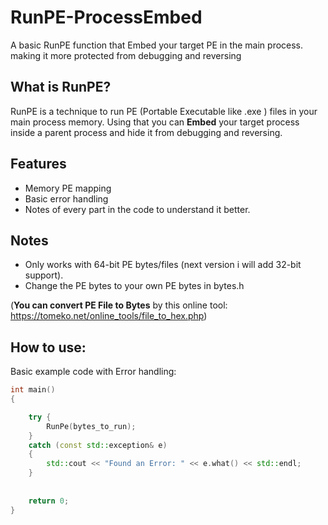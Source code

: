 # RunPE-ProcessEmbed
A basic RunPE function that Embed your target PE in the main process. making it more protected from debugging and reversing

## What is RunPE?
RunPE is a technique to run PE (Portable Executable like .exe ) files in your main process memory.
Using that you can **Embed** your target process inside a parent process and hide it from debugging and reversing.


## Features
- Memory PE mapping
- Basic error handling
- Notes of every part in the code to understand it better.

## Notes
- Only works with 64-bit PE bytes/files (next version i will add 32-bit support).
- Change the PE bytes to your own PE bytes in bytes.h 

(**You can convert PE File to Bytes** by this online tool: https://tomeko.net/online_tools/file_to_hex.php)

## How to use:
Basic example code with Error handling:
```cpp
int main()
{

	try {
		RunPe(bytes_to_run);
	}
	catch (const std::exception& e)
	{
		std::cout << "Found an Error: " << e.what() << std::endl;
	}
	
	
	return 0;
}
```
